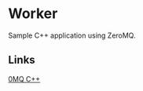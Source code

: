 # Worker

Sample C++ application using ZeroMQ.

## Links

[0MQ C++](https://zeromq.org/languages/cplusplus/)
